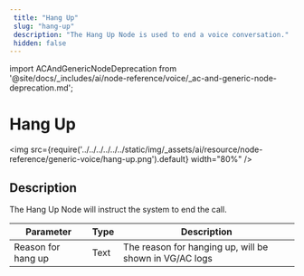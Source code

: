```yaml
---
 title: "Hang Up" 
 slug: "hang-up" 
 description: "The Hang Up Node is used to end a voice conversation." 
 hidden: false 
---
```


import ACAndGenericNodeDeprecation from '@site/docs/_includes/ai/node-reference/voice/_ac-and-generic-node-deprecation.md';

# Hang Up

<img src={require('../../../../../../static/img/_assets/ai/resource/node-reference/generic-voice/hang-up.png').default} width="80%" />

## Description

<ACAndGenericNodeDeprecation />

The Hang Up Node will instruct the system to end the call.

| Parameter          | Type | Description                                            |
|--------------------|------|--------------------------------------------------------|
| Reason for hang up | Text | The reason for hanging up, will be shown in VG/AC logs |